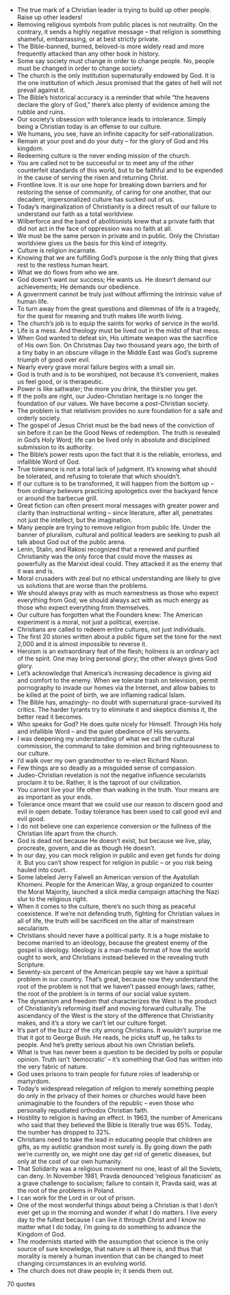  - The true mark of a Christian leader is trying to build up other people. Raise up other leaders!
 - Removing religious symbols from public places is not neutrality. On the contrary, it sends a highly negative message – that religion is something shameful, embarrassing, or at best strictly private.
 - The Bible-banned, burned, beloved-is more widely read and more frequently attacked than any other book in history.
 - Some say society must change in order to change people. No, people must be changed in order to change society.
 - The church is the only institution supernaturally endowed by God. It is the one institution of which Jesus promised that the gates of hell will not prevail against it.
 - The Bible’s historical accuracy is a reminder that while “the heavens declare the glory of God,” there’s also plenty of evidence among the rubble and ruins.
 - Our society’s obsession with tolerance leads to intolerance. Simply being a Christian today is an offense to our culture.
 - We humans, you see, have an infinite capacity for self-rationalization.
 - Remain at your post and do your duty – for the glory of God and His kingdom.
 - Redeeming culture is the never ending mission of the church.
 - You are called not to be successful or to meet any of the other counterfeit standards of this world, but to be faithful and to be expended in the cause of serving the risen and returning Christ.
 - Frontline love. It is our one hope for breaking down barriers and for restoring the sense of community, of caring for one another, that our decadent, impersonalized culture has sucked out of us.
 - Today’s marginalization of Christianity is a direct result of our failure to understand our faith as a total worldview.
 - Wilberforce and the band of abolitionists knew that a private faith that did not act in the face of oppression was no faith at all.
 - We must be the same person in private and in public. Only the Christian worldview gives us the basis for this kind of integrity.
 - Culture is religion incarnate.
 - Knowing that we are fulfilling God’s purpose is the only thing that gives rest to the restless human heart.
 - What we do flows from who we are.
 - God doesn’t want our success; He wants us. He doesn’t demand our achievements; He demands our obedience.
 - A government cannot be truly just without affirming the intrinsic value of human life.
 - To turn away from the great questions and dilemmas of life is a tragedy, for the quest for meaning and truth makes life worth living.
 - The church’s job is to equip the saints for works of service in the world.
 - Life is a mess. And theology must be lived out in the midst of that mess.
 - When God wanted to defeat sin, His ultimate weapon was the sacrifice of His own Son. On Christmas Day two thousand years ago, the birth of a tiny baby in an obscure village in the Middle East was God’s supreme triumph of good over evil.
 - Nearly every grave moral failure begins with a small sin.
 - God is truth and is to be worshiped, not because it’s convenient, makes us feel good, or is therapeutic.
 - Power is like saltwater; the more you drink, the thirstier you get.
 - If the polls are right, our Judeo-Christian heritage is no longer the foundation of our values. We have become a post-Christian society.
 - The problem is that relativism provides no sure foundation for a safe and orderly society.
 - The gospel of Jesus Christ must be the bad news of the conviction of sin before it can be the Good News of redemption. The truth is revealed in God’s Holy Word; life can be lived only in absolute and disciplined submission to its authority.
 - The Bible’s power rests upon the fact that it is the reliable, errorless, and infallible Word of God.
 - True tolerance is not a total lack of judgment. It’s knowing what should be tolerated, and refusing to tolerate that which shouldn’t.
 - If our culture is to be transformed, it will happen from the bottom up – from ordinary believers practicing apologetics over the backyard fence or around the barbecue grill.
 - Great fiction can often present moral messages with greater power and clarity than instructional writing – since literature, after all, penetrates not just the intellect, but the imagination.
 - Many people are trying to remove religion from public life. Under the banner of pluralism, cultural and political leaders are seeking to push all talk about God out of the public arena.
 - Lenin, Stalin, and Rakosi recognized that a renewed and purified Christianity was the only force that could move the masses as powerfully as the Marxist ideal could. They attacked it as the enemy that it was and is.
 - Moral crusaders with zeal but no ethical understanding are likely to give us solutions that are worse than the problems.
 - We should always pray with as much earnestness as those who expect everything from God; we should always act with as much energy as those who expect everything from themselves.
 - Our culture has forgotten what the Founders knew: The American experiment is a moral, not just a political, exercise.
 - Christians are called to redeem entire cultures, not just individuals.
 - The first 20 stories written about a public figure set the tone for the next 2,000 and it is almost impossible to reverse it.
 - Heroism is an extraordinary feat of the flesh; holiness is an ordinary act of the spirit. One may bring personal glory; the other always gives God glory.
 - Let’s acknowledge that America’s increasing decadence is giving aid and comfort to the enemy. When we tolerate trash on television, permit pornography to invade our homes via the Internet, and allow babies to be killed at the point of birth, we are inflaming radical Islam.
 - The Bible has, amazingly- no doubt with supernatural grace-survived its critics. The harder tyrants try to eliminate it and skeptics dismiss it, the better read it becomes.
 - Who speaks for God? He does quite nicely for Himself. Through His holy and infallible Word – and the quiet obedience of His servants.
 - I was deepening my understanding of what we call the cultural commission, the command to take dominion and bring righteousness to our culture.
 - I’d walk over my own grandmother to re-elect Richard Nixon.
 - Few things are so deadly as a misguided sense of compassion.
 - Judeo-Christian revelation is not the negative influence secularists proclaim it to be. Rather, it is the taproot of our civilization.
 - You cannot live your life other than walking in the truth. Your means are as important as your ends.
 - Tolerance once meant that we could use our reason to discern good and evil in open debate. Today tolerance has been used to call good evil and evil good.
 - I do not believe one can experience conversion or the fullness of the Christian life apart from the church.
 - God is dead not because He doesn’t exist, but because we live, play, procreate, govern, and die as though He doesn’t.
 - In our day, you can mock religion in public and even get funds for doing it. But you can’t show respect for religion in public – or you risk being hauled into court.
 - Some labeled Jerry Falwell an American version of the Ayatollah Khomeni. People for the American Way, a group organized to counter the Moral Majority, launched a slick media campaign attaching the Nazi slur to the religious right.
 - When it comes to the culture, there’s no such thing as peaceful coexistence. If we’re not defending truth, fighting for Christian values in all of life, the truth will be sacrificed on the altar of mainstream secularism.
 - Christians should never have a political party. It is a huge mistake to become married to an ideology, because the greatest enemy of the gospel is ideology. Ideology is a man-made format of how the world ought to work, and Christians instead believed in the revealing truth Scripture.
 - Seventy-six percent of the American people say we have a spiritual problem in our country. That’s great, because now they understand the root of the problem is not that we haven’t passed enough laws; rather, the root of the problem is in terms of our social value system.
 - The dynamism and freedom that characterizes the West is the product of Christianity’s reforming itself and moving forward culturally. The ascendancy of the West is the story of the difference that Christianity makes, and it’s a story we can’t let our culture forget.
 - It’s part of the buzz of the city among Christians. It wouldn’t surprise me that it got to George Bush. He reads, he picks stuff up, he talks to people. And he’s pretty serious about his own Christian beliefs.
 - What is true has never been a question to be decided by polls or popular opinion. Truth isn’t ‘democratic’ – it’s something that God has written into the very fabric of nature.
 - God uses prisons to train people for future roles of leadership or martyrdom.
 - Today’s widespread relegation of religion to merely something people do only in the privacy of their homes or churches would have been unimaginable to the founders of the republic – even those who personally repudiated orthodox Christian faith.
 - Hostility to religion is having an effect. In 1963, the number of Americans who said that they believed the Bible is literally true was 65%. Today, the number has dropped to 32%.
 - Christians need to take the lead in educating people that children are gifts, as my autistic grandson most surely is. By going down the path we’re currently on, we might one day get rid of genetic diseases, but only at the cost of our own humanity.
 - That Solidarity was a religious movement no one, least of all the Soviets, can deny. In November 1981, Pravda denounced ‘religious fanaticism’ as a grave challenge to socialism; failure to contain it, Pravda said, was at the root of the problems in Poland.
 - I can work for the Lord in or out of prison.
 - One of the most wonderful things about being a Christian is that I don’t ever get up in the morning and wonder if what I do matters. I live every day to the fullest because I can live it through Christ and I know no matter what I do today, I’m going to do something to advance the Kingdom of God.
 - The modernists started with the assumption that science is the only source of sure knowledge, that nature is all there is, and thus that morality is merely a human invention that can be changed to meet changing circumstances in an evolving world.
 - The church does not draw people in; it sends them out.

70 quotes